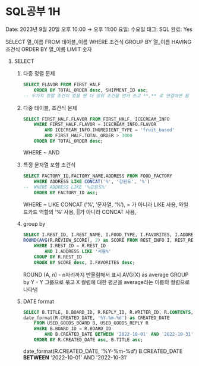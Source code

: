 # SQL공부 1H

Date: 2023년 9월 20일 오후 10:00 → 오후 11:00
요일: 수요일
태그: SQL
완료: Yes

SELECT 열_이름
FROM 테이블_이름
WHERE 조건식
GROUP BY 열_이름
HAVING 조건식
ORDER BY 열_이름
LIMIT 숫자

1. SELECT
    1. 다중 정렬 문제
        
        ```sql
        SELECT FLAVOR FROM FIRST_HALF
        	ORDER BY TOTAL_ORDER desc, SHIPMENT_ID asc;
        -- 두가지 정렬 조건이 있을 땐 더 상위 조건을 먼저 쓰고 **,** 로 연결하면 됨
        ```
        
    2. 다중 테이블, 조건식 문제
        
        ```sql
        SELECT FIRST_HALF.FLAVOR FROM FIRST_HALF, ICECREAM_INFO
            WHERE FIRST_HALF.FLAVOR = ICECREAM_INFO.FLAVOR
                AND ICECREAM_INFO.INGREDIENT_TYPE = 'fruit_based'
                AND FIRST_HALF.TOTAL_ORDER > 3000
            ORDER BY TOTAL_ORDER desc;
        ```
        
        WHERE ~ AND 
        
    3. 특정 문자열 포함 조건식
        
        ```sql
        SELECT FACTORY_ID,FACTORY_NAME,ADDRESS FROM FOOD_FACTORY
            WHERE ADDRESS LIKE CONCAT('%', '강원도', '%')
        --  WHERE ADDRESS LIKE '%강원도%' 
            ORDER BY FACTORY_ID asc;
        ```
        
        WHERE ~ LIKE CONCAT (’%’, ‘문자열, ‘%’), = 가 아니라 LIKE 사용,  와일드카드 역할의 ‘%’ 사용, ||가 아니라 CONCAT 사용, 
        
    4. group by
        
        ```sql
        SELECT I.REST_ID, I.REST_NAME, I.FOOD_TYPE, I.FAVORITES, I.ADDRESS, 
        ROUND(AVG(R.REVIEW_SCORE), 2) as SCORE FROM REST_INFO I, REST_REVIEW R
            WHERE I.REST_ID = R.REST_ID
                AND I.ADDRESS LIKE '서울%'
            GROUP BY R.REST_ID
            ORDER BY SCORE desc, I.FAVORITES desc;
        ```
        
        ROUND (A, n) - n자리까지 반올림해서 표시
        AVG(X) as average 
        GROUP by Y - Y 그룹으로 묶고 X 컬럼에 대한 평균을 average라는 이름의 컬럼으로 나타냄
        
         
        
    5. DATE format
        
        ```sql
        SELECT B.TITLE, B.BOARD_ID, R.REPLY_ID, R.WRITER_ID, R.CONTENTS, 
        date_format(R.CREATED_DATE, '%Y-%m-%d') as CREATED_DATE
            FROM USED_GOODS_BOARD B, USED_GOODS_REPLY R
            WHERE B.BOARD_ID = R.BOARD_ID
                AND B.CREATED_DATE BETWEEN '2022-10-01' AND '2022-10-31'
            ORDER BY R.CREATED_DATE asc, B.TITLE asc;
        ```
        
        date_format(R.CREATED_DATE, '%Y-%m-%d') 
        B.CREATED_DATE **BETWEEN** '2022-10-01' AND '2022-10-31'